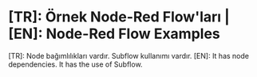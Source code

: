 # [TR]: Örnek Node-Red Flow'ları | [EN]: Node-Red Flow Examples
[TR]: Node bağımlılıkları vardır. Subflow kullanımı vardır.
[EN]: It has node dependencies. It has the use of Subflow.